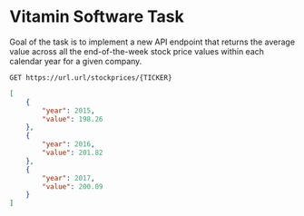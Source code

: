 # Vitamin Software Task 

Goal of the task is to implement a new API endpoint that returns the average value across all the end-of-the-week stock price values within each calendar year for a given company.

`GET https://url.url/stockprices/{TICKER}`
```json
[
    {
        "year": 2015,
        "value": 198.26
    },
    {
        "year": 2016,
        "value": 201.82
    },
    {
        "year": 2017,
        "value": 200.09
    }
]

```
